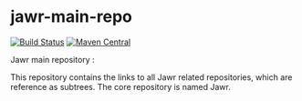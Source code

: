 jawr-main-repo
==============
[![Build Status](https://travis-ci.org/j-a-w-r/jawr-main-repo.svg?branch=master)](https://travis-ci.org/j-a-w-r/jawr-main-repo)
[![Maven Central](https://maven-badges.herokuapp.com/maven-central/net.jawr/jawr-core/badge.svg)](https://maven-badges.herokuapp.com/maven-central/net.jawr/jawr-core)

Jawr main repository :

This repository contains the links to all Jawr related repositories, which are reference as subtrees.
The core repository is named Jawr.
